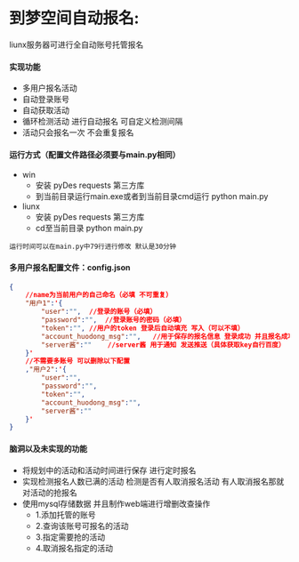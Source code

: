# 到梦空间自动报名:

liunx服务器可进行全自动账号托管报名 



#### 实现功能

- 多用户报名活动
- 自动登录账号
- 自动获取活动
- 循环检测活动 进行自动报名 可自定义检测间隔
- 活动只会报名一次 不会重复报名



#### 运行方式（配置文件路径必须要与main.py相同）

- win
  - 安装 pyDes requests 第三方库
  - 到当前目录运行main.exe或者到当前目录cmd运行 python main.py
- liunx
  - 安装 pyDes requests 第三方库
  - cd至当前目录 python main.py

`运行时间可以在main.py中79行进行修改 默认是30分钟`



#### 多用户报名配置文件：config.json

```json
{
    //name为当前用户的自己命名（必填 不可重复）
    "用户1":'{	
        "user":"",	//登录的账号（必填）
        "password":"",	//登录账号的密码（必填）
        "token":"",	//用户的token 登录后自动填充 写入（可以不填）
        "account_huodong_msg":"",	//用于保存的报名信息 登录成功 并且报名成功后会自动写入（不填）
        "server酱":""	//server酱 用于通知 发送推送（具体获取key自行百度）
    }'
	//不需要多账号 可以删除以下配置
	,"用户2":'{
        "user":"",
        "password":"",
        "token":"",
        "account_huodong_msg":"",
        "server酱":""
    }'
}
```



#### 脑洞以及未实现的功能

- 将规划中的活动和活动时间进行保存 进行定时报名
- 实现检测报名人数已满的活动 检测是否有人取消报名活动 有人取消报名那就对活动的抢报名
- 使用mysql存储数据 并且制作web端进行增删改查操作
  - 1.添加托管的账号
  - 2.查询该账号可报名的活动
  - 3.指定需要抢的活动
  - 4.取消报名指定的活动

